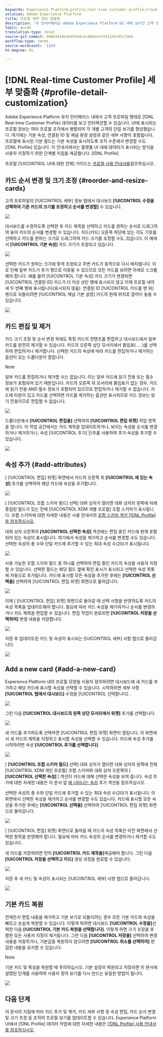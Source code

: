 ```yaml
---
keywords: Experience Platform;profile;real-time customer profile;troubleshooting;API
solution: Adobe Experience Platform
title: 프로필 세부 정보 맞춤화
description: '이 안내서에서는 Adobe Experience Platform UI 내에 실시간 고객 프로필 데이터가 표시되는 방식을 사용자 지정하기 위한 단계별 지침을 제공합니다. '
topic: guide
translation-type: tm+mt
source-git-commit: b08644102e6455d4c4c8b03e747411d3c05c7deb
workflow-type: tm+mt
source-wordcount: '1224'
ht-degree: 0%

---
```



# [!DNL Real-time Customer Profile] 세부 맞춤화 {#profile-detail-customization}

Adobe Experience Platform 유저 인터페이스 내에서 고객 프로파일 형태로 [!DNL Real-time Customer Profile] 데이터를 보고 인터랙션할 수 있습니다. UI에 표시되는 프로필 정보는 여러 프로필 조각에서 병합되어 각 개별 고객의 단일 보기를 형성했습니다. 여기에는 기본 속성, 연결된 ID 및 채널 환경 설정과 같은 세부 사항이 포함됩니다. 프로필에 표시된 기본 필드는 기본 속성을 표시하도록 조직 수준에서 변경할 수도 [!DNL Profile] 있습니다. 이 안내서에서는 플랫폼 UI 내에 데이터가 표시되는 방식을 사용자 지정하기 위한 단계별 지침을 제공합니다. [!DNL Profile]

프로필 [!UICONTROL UI에 대한 전체] 가이드는 [프로필 사용 안내서를](user-guide.md)참조하십시오.

## 카드 순서 변경 및 크기 조정 {#reorder-and-resize-cards}

고객 프로파일의 [!UICONTROL 세부] 정보 탭에서 대시보드 **[!UICONTROL 수정을 선택하여 기존 카드의 크기를 조정하고 순서를 변경할]** 수 있습니다.

![](../images/profile-customization/profiles-modify-dashboard.png)

대시보드를 수정하도록 선택한 후 카드 제목을 선택하고 카드를 원하는 순서로 드래그하여 놓아 카드의 순서를 변경할 수 있습니다. 카드(카드) 오른쪽 하단에 있는 각도 기호를 선택하고 카드를 원하는 크기로 드래그하여 카드 크기를 조정할 수도`⌟`있습니다. 이 예에서 **[!UICONTROL 기본 속성]** 카드 크기가 조정되고 있습니다.

![](../images/profile-customization/profiles-resize-cards.png)

선택한 카드가 원하는 크기에 맞게 조정되고 주변 카드가 동적으로 다시 배치됩니다. 이로 인해 일부 카드가 추가 행으로 이동될 수 있으므로 모든 카드를 보려면 아래로 스크롤해야 합니다. 예를 들어 [!UICONTROL 기본 속성] 카드 크기가 변경되면 [!UICONTROL 연결된 ID] 카드가 더 이상 상단 행에 표시되지 않고 이제 프로필 내의 새 두 번째 행에 표시됩니다(표시되지 않음). 연결된 ID [!UICONTROL 카드를 맨 위] 행으로 되돌리려면 [!UICONTROL 채널 기본 설정] 카드의 현재 위치로 끌어다 놓을 수 있습니다.

![](../images/profile-customization/profiles-card-resized.png)

## 카드 편집 및 제거

카드 크기 조정 및 순서 변경 외에도 특정 카드의 컨텐츠를 편집하고 대시보드에서 일부 카드를 완전히 제거할 수 있습니다. 카드의 오른쪽 상단 모서리에서 줄임표(`...`)를 선택하여 편집하거나 제거합니다. 선택한 카드의 속성에 따라 카드를 편집하거나 제거하는 옵션이 있는 드롭다운이 열립니다.

>[!NOTE]
>
>일부 카드를 편집하거나 제거할 수는 없습니다. 이는 일부 카드에 읽기 전용 또는 필수 정보가 포함되어 있기 때문입니다. 카드의 오른쪽 위 모서리에 줄임표가 없는 경우, 카드에 읽기 전용 AND 필수 정보가 포함되어 있으므로 편집하거나 제거할 수 없습니다. 카드에 타원이 있고 카드를 선택하면 카드를 제거하는 옵션만 표시되므로 카드 정보는 읽기 전용이므로 편집할 수 없습니다.

![](../images/profile-customization/profiles-edit-remove-resized.png)

드롭다운에서 **[!UICONTROL 편집을]** 선택하여 **[!UICONTROL 편집 위젯]** 작업 영역을 엽니다. 이 작업 공간에서는 카드 제목을 업데이트하거나, 보이는 속성을 순서를 변경하거나 제거하거나, 속성 [!UICONTROL 추가] 단추를 사용하여 추가 속성을 추가할 수 있습니다.

![](../images/profile-customization/profiles-edit-widget-basic-attributes.png)

## 속성 추가 {#add-attributes}

[ [!UICONTROL 편집] 위젯] 화면에서 카드의 오른쪽 위 **[!UICONTROL 에 있는 속성]** 추가를 선택하여 해당 카드에 속성을 추가합니다.

![](../images/profile-customization/profiles-edit-widget-basic-add-attributes.png)

[ [!UICONTROL 조합 스키마 필드] 선택] 대화 상자가 열리면 대화 상자의 왼쪽에 아래 중첩된 필드가 있는 전체 [!UICONTROL XDM 개별 프로필] 조합 스키마가 표시됩니다. 조합 스키마에 대한 자세한 내용은 사용 안내서의 [조합 스키마 섹션 [!DNL Profile] 을 참조하십시오](user-guide.md#union-schema).

대화 상자 오른쪽의 **[!UICONTROL 선택한 속성]** 섹션에는 편집 중인 카드에 현재 포함되어 있는 속성이 표시됩니다. 여기에서 속성을 제거하고 순서를 변경할 수도 있습니다. 선택한 속성의 총 수와 단일 카드에 추가할 수 있는 최대 속성 수(20)가 표시됩니다.

![](../images/profile-customization/profiles-select-field-before.png)

사용 가능한 조합 스키마 필드 중 하나를 선택하여 편집 중인 카드의 속성을 사용자 지정할 수 있습니다. 선택한 필드는 해당 필드 옆에 확인 표시가 표시되고 선택한 속성 목록에 자동으로 추가됩니다. 카드에 표시할 모든 속성을 추가한 후에는 **[!UICONTROL 선택을]** 선택하여 [!UICONTROL 편집 위젯] 화면으로 돌아갑니다.

![](../images/profile-customization/profiles-select-field-after.png)

이제 [ [!UICONTROL 편집] 위젯] 화면으로 돌아갈 때 선택 사항을 반영하도록 카드의 속성 목록을 업데이트해야 합니다. 필요에 따라 카드 속성을 제거하거나 순서를 변경하거나 카드 제목을 편집할 수 있습니다. 편집 작업이 완료되면 **[!UICONTROL 저장을 선택하여]** 변경 내용을 저장합니다.

![](../images/profile-customization/profiles-edit-widget-new-attributes.png)

저장 후 업데이트된 카드 및 속성이 표시되는 [!UICONTROL 세부] 사항 탭으로 돌아갑니다.

![](../images/profile-customization/profiles-resized-card-new-attributes.png)

## Add a new card {#add-a-new-card}

Experience Platform 내의 프로필 모양을 사용자 정의하려면 대시보드에 새 카드를 추가하고 해당 카드에 표시할 속성을 선택할 수 있습니다. 시작하려면 세부 사항 **[!UICONTROL 탭에서 대시보드]** 수정을 [!UICONTROL 선택합니다] .

![](../images/profile-customization/profiles-modify-dashboard.png)

그런 다음 **[!UICONTROL 대시보드의 왼쪽 상단 모서리에서 위젯]** 추가를 선택합니다.

![](../images/profile-customization/profiles-add-widget.png)

새 카드를 추가하도록 선택하면 [!UICONTROL 편집 위젯] 화면이 열립니다. 이 화면에서 새 카드의 제목을 지정하고 표시할 속성을 선택할 수 있습니다. 카드에 속성 추가를 시작하려면 속성 **[!UICONTROL 추가를 선택합니다]**.

![](../images/profile-customization/profiles-edit-new-widget.png)

[ **[!UICONTROL 조합 스키마 필드]** 선택] 대화 상자가 열리면 대화 상자의 왼쪽에 전체 [!UICONTROL XDM 개인 프로필] 조합 스키마와 대화 상자 오른쪽의 [ **[!UICONTROL 선택한 속성]** ] 섹션이 카드에 대해 선택한 속성을 보여 줍니다. 속성 추가에 대한 자세한 내용은 이 문서 앞 [에 나타나는 속성](#add-attributes) 추가 섹션을 참조하십시오.

선택한 속성의 총 수와 단일 카드에 추가할 수 있는 최대 속성 수(20)가 표시됩니다. 이 화면에서 선택한 속성을 제거하고 순서를 변경할 수도 있습니다. 카드에 표시할 모든 속성을 추가한 후에는 **[!UICONTROL 선택을]** 선택하여 [!UICONTROL 편집 위젯] 화면으로 돌아갑니다.

![](../images/profile-customization/profiles-add-fields-new-widget.png)

[ [!UICONTROL 편집] 위젯] 화면으로 돌아갈 때 카드의 속성 목록은 이전 화면에서 선택한 항목을 반영해야 합니다. 필요에 따라 카드 속성의 순서를 변경하거나 제거할 수도 있습니다.

새 카드를 저장하려면 먼저 **[!UICONTROL 카드 제목을]**&#x200B;제공해야 합니다. 그런 다음 **[!UICONTROL 저장을 선택하고 카드]** 생성 과정을 완료할 수 있습니다.

![](../images/profile-customization/profiles-edit-new-widget-with-fields.png)

저장 후 새 카드 및 속성이 표시되는 [!UICONTROL 세부] 사항 탭으로 돌아갑니다.

![](../images/profile-customization/profiles-detail-new-widget.png)

## 기본 카드 복원

언제든지 편집 내용을 제거하고 기본 보기로 되돌리려는 경우 모든 기본 카드와 속성을 빠르고 손쉽게 복원할 수 있습니다. 이렇게 하려면 대시보드 **[!UICONTROL 수정을]**&#x200B;선택한 다음 **[!UICONTROL 기본 카드 복원을 선택합니다]**. 이렇게 하면 크기 조정을 포함한 모든 사용자 지정이 제거됩니다. 그런 다음 **[!UICONTROL 저장을]** 선택하여 변경 내용을 저장하거나, 기본값을 복원하지 않으려면 **[!UICONTROL 취소를 선택하여]** 편집한 내용을 유지할 수 있습니다.

>[!NOTE]
>
>기본 카드 및 특성을 복원할 때 주의하십시오. 기본 설정이 복원되고 저장되면 이 문서에 설명된 단계를 사용하여 사용자 정의 보기를 다시 만드는 유일한 방법이 됩니다.

![](../images/profile-customization/profiles-restore-default.png)

## 다음 단계

이 문서의 지침에 따라 카드 추가 및 제거, 카드 세부 사항 및 속성 편집, 카드 순서 변경 및 크기 조정 등 조직의 프로필 보기를 업데이트할 수 있습니다. Experience Platform UI에서 [!DNL Profile] 데이터 작업에 대한 자세한 내용은 [[!DNL Profile] 사용 안내서를 참조하십시오](user-guide.md).